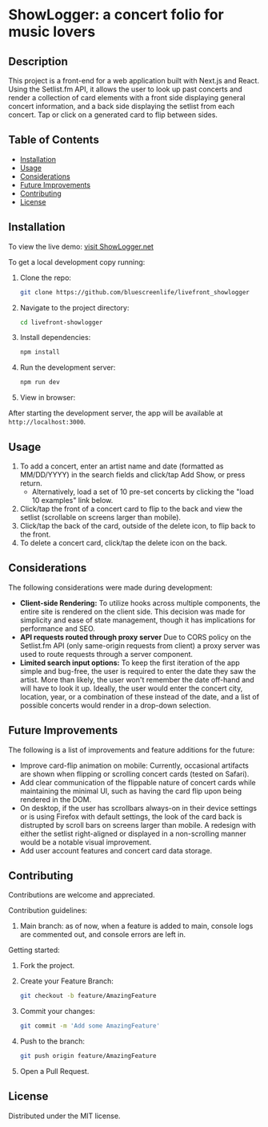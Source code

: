 # ShowLogger: a concert folio for music lovers

## Description

This project is a front-end for a web application built with Next.js and React. Using the Setlist.fm API, it allows the user to look up past concerts and render a collection of card elements with a front side displaying general concert information, and a back side displaying the setlist from each concert. Tap or click on a generated card to flip between sides.

## Table of Contents

- [Installation](#installation)
- [Usage](#usage)
- [Considerations](#considerations)
- [Future Improvements](#future-improvements)
- [Contributing](#contributing)
- [License](#license)

## Installation

To view the live demo: [visit ShowLogger.net](http://www.showlogger.net)

To get a local development copy running:

1. Clone the repo:

   ```bash
   git clone https://github.com/bluescreenlife/livefront_showlogger
   ```

2. Navigate to the project directory:

   ```bash
   cd livefront-showlogger
   ```

3. Install dependencies:

   ```bash
   npm install
   ```

4. Run the development server:

   ```bash
   npm run dev
   ```

5. View in browser:

After starting the development server, the app will be available at `http://localhost:3000`.

## Usage

1. To add a concert, enter an artist name and date (formatted as MM/DD/YYYY) in the search fields and click/tap Add Show, or press return.
   - Alternatively, load a set of 10 pre-set concerts by clicking the "load 10 examples" link below.
2. Click/tap the front of a concert card to flip to the back and view the setlist (scrollable on screens larger than mobile).
3. Click/tap the back of the card, outside of the delete icon, to flip back to the front.
4. To delete a concert card, click/tap the delete icon on the back.

## Considerations

The following considerations were made during development:

- **Client-side Rendering:** To utilize hooks across multiple components, the entire site is rendered on the client side. This decision was made for simplicity and ease of state management, though it has implications for performance and SEO.
- **API requests routed through proxy server** Due to CORS policy on the Setlist.fm API (only same-origin requests from client) a proxy server was used to route requests through a server component.
- **Limited search input options:** To keep the first iteration of the app simple and bug-free, the user is required to enter the date they saw the artist. More than likely, the user won't remember the date off-hand and will have to look it up. Ideally, the user would enter the concert city, location, year, or a combination of these instead of the date, and a list of possible concerts would render in a drop-down selection.

## Future Improvements

The following is a list of improvements and feature additions for the future:

- Improve card-flip animation on mobile: Currently, occasional artifacts are shown when flipping or scrolling concert cards (tested on Safari).
- Add clear communication of the flippable nature of concert cards while maintaining the minimal UI, such as having the card flip upon being rendered in the DOM.
- On desktop, if the user has scrollbars always-on in their device settings or is using Firefox with default settings, the look of the card back is distrupted by scroll bars on screens larger than mobile. A redesign with either the setlist right-aligned or displayed in a non-scrolling manner would be a notable visual improvement.
- Add user account features and concert card data storage.

## Contributing

Contributions are welcome and appreciated.

Contribution guidelines:

1. Main branch: as of now, when a feature is added to main, console logs are commented out, and console errors are left in.

Getting started:

1. Fork the project.
2. Create your Feature Branch:

   ```bash
   git checkout -b feature/AmazingFeature
   ```

3. Commit your changes:

   ```bash
   git commit -m 'Add some AmazingFeature'
   ```

4. Push to the branch:

   ```bash
   git push origin feature/AmazingFeature
   ```

5. Open a Pull Request.

## License

Distributed under the MIT license.
